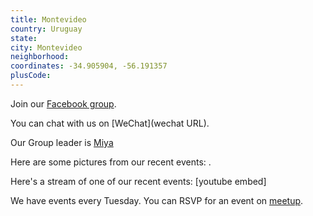 ```yaml
---
title: Montevideo
country: Uruguay
state: 
city: Montevideo
neighborhood: 
coordinates: -34.905904, -56.191357
plusCode:
---
```

Join our [Facebook group](https://www.facebook.com/groups/free.code.camp.montevideo).

You can chat with us on [WeChat](wechat URL).

Our Group leader is [Miya](freecodecamp.org/miya)

Here are some pictures from our recent events:
![]().

Here's a stream of one of our recent events:
[youtube embed]

We have events every Tuesday. You can RSVP for an event on [meetup](meetupurl).
